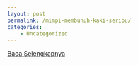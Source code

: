 ```yaml
---
layout: post
permalink: /mimpi-membunuh-kaki-seribu/
categories:
    - Uncategorized
---
```


[Baca Selengkapnya](/08)